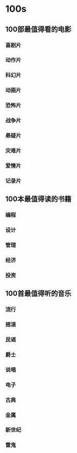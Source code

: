 # 100s

## 100部最值得看的电影

### 喜剧片

### 动作片

### 科幻片

### 动画片

### 恐怖片

### 战争片

### 悬疑片

### 灾难片

### 爱情片

### 记录片

## 100本最值得读的书籍

### 编程

### 设计

### 管理

### 经济

### 投资

## 100首最值得听的音乐

### 流行

### 摇滚

### 民谣

### 爵士

### 说唱

### 电子

### 古典

### 金属

### 新世纪

### 雷鬼

